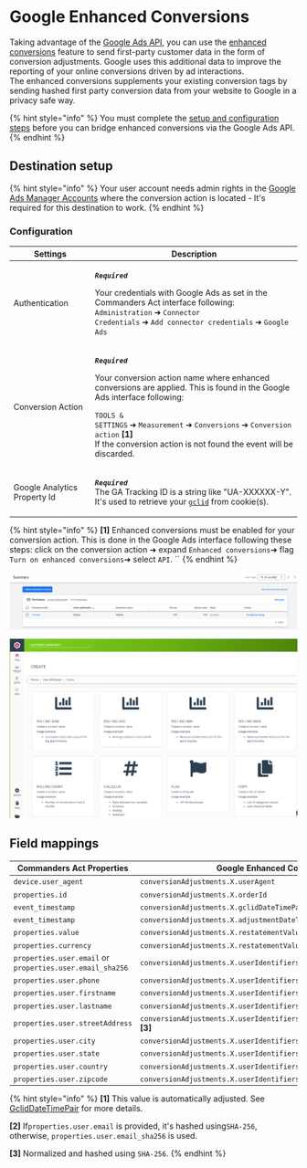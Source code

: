 # Google Enhanced Conversions

Taking advantage of the [Google Ads API](https://developers.google.com/google-ads/api/docs/start), you can use the [enhanced conversions](https://support.google.com/google-ads/answer/9888656) feature to send first-party customer data in the form of conversion adjustments. Google uses this additional data to improve the reporting of your online conversions driven by ad interactions.\
The enhanced conversions supplements your existing conversion tags by sending hashed first party conversion data from your website to Google in a privacy safe way.

{% hint style="info" %}
You must complete the [setup and configuration steps](https://support.google.com/google-ads/answer/11062876) before you can bridge enhanced conversions via the Google Ads API.
{% endhint %}

## Destination setup

{% hint style="info" %}
Your user account needs admin rights in the [Google Ads Manager Accounts](https://ads.google.com/intl/en/home/tools/manager-accounts/) where the conversion action is located - It's required for this destination to work.
{% endhint %}

### Configuration

| Settings                     | Description                                                                                                                                                                                                                                                                                                                                                                                                      |
| ---------------------------- | ---------------------------------------------------------------------------------------------------------------------------------------------------------------------------------------------------------------------------------------------------------------------------------------------------------------------------------------------------------------------------------------------------------------- |
| Authentication               | <p><em><strong><code>Required</code></strong></em></p><p>Your credentials with Google Ads as set in the Commanders Act interface following: <code>Administration</code> ➜ <code>Connector Credentials</code> ➜ <code>Add connector credentials</code> ➜ <code>Google Ads</code></p>                                                                                                                              |
| Conversion Action            | <p><em><strong><code>Required</code></strong></em></p><p>Your conversion action name where enhanced conversions are applied. This is found in the Google Ads interface following:</p><p><code>TOOLS &#x26; SETTINGS</code> ➜ <code>Measurement</code> ➜ <code>Conversions</code> ➜ <code>Conversion action</code> <strong>[1]</strong><br>If the conversion action is not found the event will be discarded.</p> |
| Google Analytics Property Id | <p><em><strong><code>Required</code></strong></em><br><em><strong><code></code></strong></em>The GA Tracking ID is a string like "UA-XXXXXX-Y". It's used to retrieve your <a href="https://support.google.com/google-ads/answer/9744275?hl=en"><code>gclid</code></a> from cookie(s).</p>                                                                                                                       |

{% hint style="info" %}
**\[1]** Enhanced conversions must be enabled for your conversion action. This is done in the Google Ads interface following these steps: click on the conversion action  ➜ expand `Enhanced conversions`➜ flag `Turn on enhanced conversions`➜ select `API`. ``&#x20;
{% endhint %}

![Click on your "Conversion Action" (E.g. "Purchase")](<../../../../.gitbook/assets/1 (1).png>)

![Flag "Turn on enhanced conversion" and select "API".](../../../../.gitbook/assets/2.png)

## Field mappings

| Commanders Act Properties                                 | Google Enhanced Conversions Fields                                                   |
| --------------------------------------------------------- | ------------------------------------------------------------------------------------ |
| `device.user_agent`                                       | `conversionAdjustments.X.userAgent`                                                  |
| `properties.id`                                           | `conversionAdjustments.X.orderId`                                                    |
| `event_timestamp`                                         | `conversionAdjustments.X.gclidDateTimePair.conversionDateTime` **\[1]**              |
| `event_timestamp`                                         | `conversionAdjustments.X.adjustmentDateTime` **\[1]**                                |
| `properties.value`                                        | `conversionAdjustments.X.restatementValue.adjustedValue`                             |
| `properties.currency`                                     | `conversionAdjustments.X.restatementValue.currencyCode`                              |
| `properties.user.email` or `properties.user.email_sha256` | `conversionAdjustments.X.userIdentifiers.Y.hashedEmail` **\[2]**                     |
| `properties.user.phone`                                   | `conversionAdjustments.X.userIdentifiers.Y.hashedPhoneNumber` **\[3]**               |
| `properties.user.firstname`                               | `conversionAdjustments.X.userIdentifiers.Y.addressInfo.hashedFirstName` **\[3]**     |
| `properties.user.lastname`                                | `conversionAdjustments.X.userIdentifiers.Y.addressInfo.hashedLastName` **\[3]**      |
| `properties.user.streetAddress`                           | `conversionAdjustments.X.userIdentifiers.Y.addressInfo.hashedStreetAddress` **\[3]** |
| `properties.user.city`                                    | `conversionAdjustments.X.userIdentifiers.Y.addressInfo.city` ****                    |
| `properties.user.state`                                   | `conversionAdjustments.X.userIdentifiers.Y.addressInfo.state`                        |
| `properties.user.country`                                 | `conversionAdjustments.X.userIdentifiers.Y.addressInfo.countryCode`                  |
| `properties.user.zipcode`                                 | `conversionAdjustments.X.userIdentifiers.Y.addressInfo.postalCode`                   |

{% hint style="info" %}
**\[1]** This value is automatically adjusted. See [GclidDateTimePair](https://developers.google.com/google-ads/api/rest/reference/rest/v11/customers/uploadConversionAdjustments#gcliddatetimepair) for more details.

**\[2]** If`properties.user.email` is provided, it's hashed using`SHA-256`, otherwise, `properties.user.email_sha256` is used.

**\[3]** Normalized and hashed using `SHA-256`.
{% endhint %}
